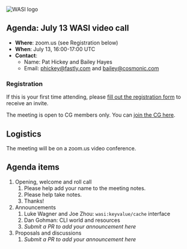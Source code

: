 ![WASI logo](https://raw.githubusercontent.com/WebAssembly/WASI/main/WASI.png)

## Agenda: July 13 WASI video call

- **Where**: zoom.us (see Registration below)
- **When**: July 13, 16:00-17:00 UTC
- **Contact**:
  - Name: Pat Hickey and Bailey Hayes
  - Email: phickey@fastly.com and bailey@cosmonic.com

### Registration

If this is your first time attending, please [fill out the registration form](https://docs.google.com/forms/d/e/1FAIpQLSdpO6Lp2L_dZ2_oiDgzjKx7pb7s2YYHjeSIyfHWZZGSKoZKWQ/viewform?usp=sf_link) to receive an invite.

The meeting is open to CG members only. You can [join the CG here](https://www.w3.org/community/webassembly/).

## Logistics

The meeting will be on a zoom.us video conference.

## Agenda items

1. Opening, welcome and roll call
    1. Please help add your name to the meeting notes.
    1. Please help take notes.
    1. Thanks!
1. Announcements
    1. Luke Wagner and Joe Zhou: `wasi:keyvalue/cache` interface
    1. Dan Gohman: CLI world and resources
    1. _Submit a PR to add your announcement here_
1. Proposals and discussions
    1. _Submit a PR to add your announcement here_
